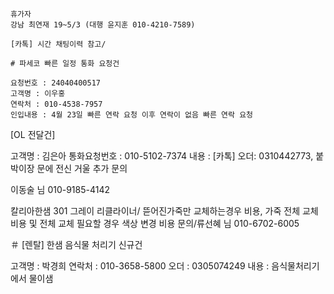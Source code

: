 ```
휴가자
강남 최연재 19~5/3 (대행 윤지훈 010-4210-7589)
```

```
[카톡] 시간 채팅이력 참고/
```


```
# 파세코 빠른 일정 통화 요청건

요청번호 : 24040400517 
고객명 : 이우홍
연락처 : 010-4538-7957
인입내용 : 4월 23일 빠른 연락 요청 이후 연락이 없음 빠른 연락 요청
```

[OL 전달건]

고객명 : 김은아
통화요청번호 : 010-5102-7374
내용 : [카톡] 오더: 0310442773, 붙박이장 문에 전신 거울 추가 문의


이동술 님  010-9185-4142


칼리아한샘 301 그레이 리클라이너/ 뜯어진가죽만 교체하는경우 비용, 가죽 전체 교체 비용 및 전체 교체 필요할 경우 색상 변경 비용 문의/류선혜 님  010-6702-6005 

＃ [렌탈] 한샘 음식물 처리기 신규건 

고객명 : 박경희
연락처 : 010-3658-5800
오더 : 0305074249
내용 : 음식물처리기에서 물이샘